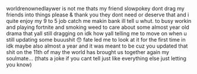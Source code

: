 worldrenownedlaywer is not me thats my friend slowpokey dont drag my friends into things please & thank you they dont need or deserve that and i quite enjoy my 9 to 5 job catch me makin bank ill tell u whut. to busy workin and playing fortnite and smoking weed to care about some almost year old drama that yall still dragging on idk how yall telling me to move on when u still updating some buuushit 😯 fate led me to look at it for the first time in idk maybe also almost a year and it was meant to be cuz you updated that shit on the 11th of may the world has brought us together again my soulmate... (thats a joke if you cant tell just like everything else just letting you know)
